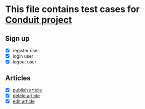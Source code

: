 # This file contains test cases for [Conduit project](https://demo.realworld.io/)

## Sign up

- [x] register user
- [x] login user
- [x] logout user

## Articles

- [x] [publish article](/test_cases/publish_article.md)
- [x] [delete article](/test_cases/delete_article.md)
- [x] [edit article](/test_cases/edit_article.md)
